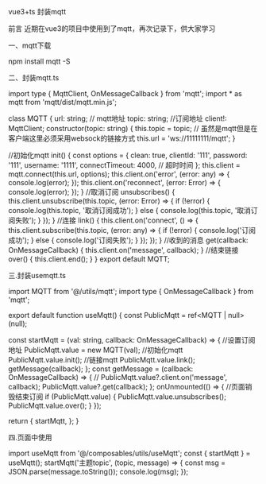 vue3+ts 封装mqtt

前言
近期在vue3的项目中使用到了mqtt，再次记录下，供大家学习

一、mqtt下载

npm install mqtt -S

二、封装mqtt.ts 

import type { MqttClient, OnMessageCallback } from 'mqtt';
import * as mqtt from 'mqtt/dist/mqtt.min.js';

class MQTT {
  url: string; // mqtt地址
  topic: string; //订阅地址
  client!: MqttClient;
  constructor(topic: string) {
    this.topic = topic;
    // 虽然是mqtt但是在客户端这里必须采用websock的链接方式
    this.url = 'ws://11111111/mqtt';
  }

  //初始化mqtt
  init() {
    const options = {
      clean: true,
      clientId: '111',
      password: '111',
      username: '1111',
      connectTimeout: 4000, // 超时时间
    };
    this.client = mqtt.connect(this.url, options);
    this.client.on('error', (error: any) => {
      console.log(error);
    });
    this.client.on('reconnect', (error: Error) => {
      console.log(error);
    });
  }
  //取消订阅
  unsubscribes() {
    this.client.unsubscribe(this.topic, (error: Error) => {
      if (!error) {
        console.log(this.topic, '取消订阅成功');
      } else {
        console.log(this.topic, '取消订阅失败');
      }
    });
  }
  //连接
  link() {
    this.client.on('connect', () => {
      this.client.subscribe(this.topic, (error: any) => {
        if (!error) {
          console.log('订阅成功');
        } else {
          console.log('订阅失败');
        }
      });
    });
  }
  //收到的消息
  get(callback: OnMessageCallback) {
    this.client.on('message', callback);
  }
  //结束链接
  over() {
    this.client.end();
  }
}
export default MQTT;

三.封装usemqtt.ts

import MQTT from '@/utils/mqtt';
import type { OnMessageCallback } from 'mqtt';

export default function useMqtt() {
  const PublicMqtt = ref<MQTT | null>(null);

  const startMqtt = (val: string, callback: OnMessageCallback) => {
    //设置订阅地址
    PublicMqtt.value = new MQTT(val);
    //初始化mqtt
    PublicMqtt.value.init();
    //链接mqtt
    PublicMqtt.value.link();
    getMessage(callback);
  };
  const getMessage = (callback: OnMessageCallback) => {
    // PublicMqtt.value?.client.on('message', callback);
    PublicMqtt.value?.get(callback);
  };
  onUnmounted(() => {
    //页面销毁结束订阅
    if (PublicMqtt.value) {
      PublicMqtt.value.unsubscribes();
      PublicMqtt.value.over();
    }
  });

  return {
    startMqtt,
  };
}

四.页面中使用

import useMqtt from '@/composables/utils/useMqtt';
const { startMqtt } = useMqtt();
startMqtt('主题topic', (topic, message) => {
   const msg = JSON.parse(message.toString());
   console.log(msg);
});




